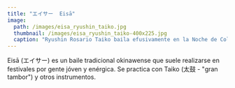 ```yaml
---
title: "エイサー  Eisā"
image: 
  path: /images/eisa_ryushin_taiko.jpg
  thumbnail: /images/eisa_ryushin_taiko-400x225.jpg
  caption: "Ryushin Rosario Taiko baila efusivamente en la Noche de Colectividades de la Asociación Japonesa de Rosario"
---
```


Eisā (エイサー) es un baile tradicional okinawense que suele realizarse en festivales por gente jóven y enérgica. Se practica con Taiko (太鼓 - "gran tambor") y otros instrumentos.